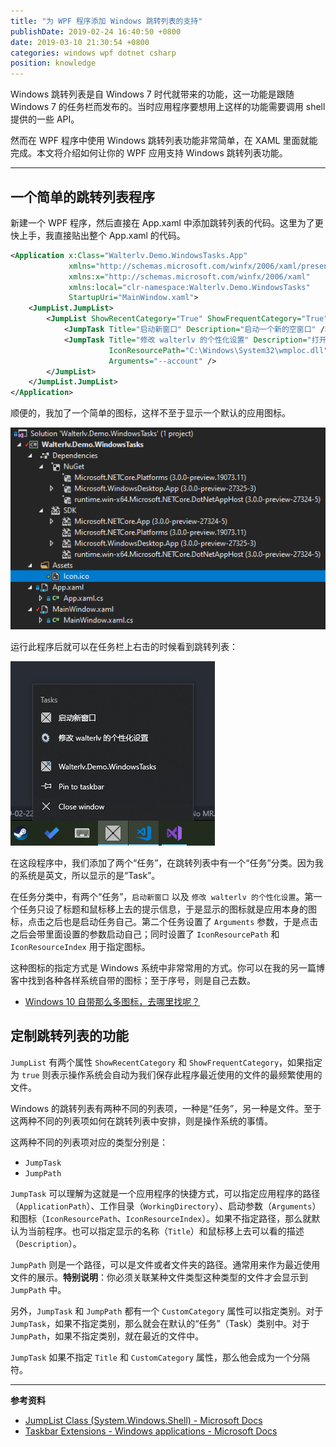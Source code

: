 ```yaml
---
title: "为 WPF 程序添加 Windows 跳转列表的支持"
publishDate: 2019-02-24 16:40:50 +0800
date: 2019-03-10 21:30:54 +0800
categories: windows wpf dotnet csharp
position: knowledge
---
```


Windows 跳转列表是自 Windows 7 时代就带来的功能，这一功能是跟随 Windows 7 的任务栏而发布的。当时应用程序要想用上这样的功能需要调用 shell 提供的一些 API。

然而在 WPF 程序中使用 Windows 跳转列表功能非常简单，在 XAML 里面就能完成。本文将介绍如何让你的 WPF 应用支持 Windows 跳转列表功能。

---

<div id="toc"></div>

## 一个简单的跳转列表程序

新建一个 WPF 程序，然后直接在 App.xaml 中添加跳转列表的代码。这里为了更快上手，我直接贴出整个 App.xaml 的代码。

```xml
<Application x:Class="Walterlv.Demo.WindowsTasks.App"
             xmlns="http://schemas.microsoft.com/winfx/2006/xaml/presentation"
             xmlns:x="http://schemas.microsoft.com/winfx/2006/xaml"
             xmlns:local="clr-namespace:Walterlv.Demo.WindowsTasks"
             StartupUri="MainWindow.xaml">
    <JumpList.JumpList>
        <JumpList ShowRecentCategory="True" ShowFrequentCategory="True">
            <JumpTask Title="启动新窗口" Description="启动一个新的空窗口" />
            <JumpTask Title="修改 walterlv 的个性化设置" Description="打开个性化设置页面并定位到 walterlv 的设置"
                      IconResourcePath="C:\Windows\System32\wmploc.dll" IconResourceIndex="17"
                      Arguments="--account" />
        </JumpList>
    </JumpList.JumpList>
</Application>
```

顺便的，我加了一个简单的图标，这样不至于显示一个默认的应用图标。

![添加的简单的图标](/static/posts/2019-02-21-21-45-13.png)

运行此程序后就可以在任务栏上右击的时候看到跳转列表：

![运行后看到的跳转列表](/static/posts/2019-02-21-21-42-05.png)

在这段程序中，我们添加了两个“任务”，在跳转列表中有一个“任务”分类。因为我的系统是英文，所以显示的是“Task”。

在任务分类中，有两个“任务”，`启动新窗口` 以及 `修改 walterlv 的个性化设置`。第一个任务只设了标题和鼠标移上去的提示信息，于是显示的图标就是应用本身的图标，点击之后也是启动任务自己。第二个任务设置了 `Arguments` 参数，于是点击之后会带里面设置的参数启动自己；同时设置了 `IconResourcePath` 和 `IconResourceIndex` 用于指定图标。

这种图标的指定方式是 Windows 系统中非常常用的方式。你可以在我的另一篇博客中找到各种各样系统自带的图标；至于序号，则是自己去数。

- [Windows 10 自带那么多图标，去哪里找呢？](/post/where-is-the-windows-10-native-icons.html)

## 定制跳转列表的功能

`JumpList` 有两个属性 `ShowRecentCategory` 和 `ShowFrequentCategory`，如果指定为 `true` 则表示操作系统会自动为我们保存此程序最近使用的文件的最频繁使用的文件。

Windows 的跳转列表有两种不同的列表项，一种是“任务”，另一种是文件。至于这两种不同的列表项如何在跳转列表中安排，则是操作系统的事情。

这两种不同的列表项对应的类型分别是：

- `JumpTask`
- `JumpPath`

`JumpTask` 可以理解为这就是一个应用程序的快捷方式，可以指定应用程序的路径（`ApplicationPath`）、工作目录（`WorkingDirectory`）、启动参数（`Arguments`）和图标（`IconResourcePath`、`IconResourceIndex`）。如果不指定路径，那么就默认为当前程序。也可以指定显示的名称（`Title`）和鼠标移上去可以看的描述（`Description`）。

`JumpPath` 则是一个路径，可以是文件或者文件夹的路径。通常用来作为最近使用文件的展示。**特别说明**：你必须关联某种文件类型这种类型的文件才会显示到 `JumpPath` 中。

另外，`JumpTask` 和 `JumpPath` 都有一个 `CustomCategory` 属性可以指定类别。对于 `JumpTask`，如果不指定类别，那么就会在默认的“任务”（Task）类别中。对于 `JumpPath`，如果不指定类别，就在最近的文件中。

`JumpTask` 如果不指定 `Title` 和 `CustomCategory` 属性，那么他会成为一个分隔符。

---

**参考资料**

- [JumpList Class (System.Windows.Shell) - Microsoft Docs](https://docs.microsoft.com/en-us/dotnet/api/system.windows.shell.jumplist)
- [Taskbar Extensions - Windows applications - Microsoft Docs](https://docs.microsoft.com/en-us/windows/desktop/shell/taskbar-extensions)
